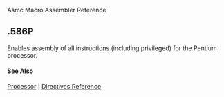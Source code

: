 Asmc Macro Assembler Reference

## .586P

Enables assembly of all instructions (including privileged) for the Pentium processor.

#### See Also

[Processor](processor.md) | [Directives Reference](readme.md)
